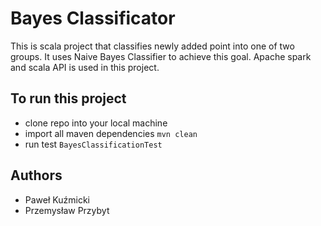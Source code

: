# Bayes Classificator

This is scala project that classifies newly added point into one of two groups.
It uses Naive Bayes Classifier to achieve this goal. Apache spark and scala API is used in this project.


## To run this project
* clone repo into your local machine
* import all maven dependencies `mvn clean`
* run test `BayesClassificationTest`

## Authors
* Paweł Kuźmicki
* Przemysław Przybyt